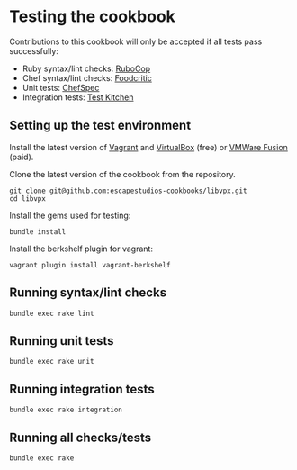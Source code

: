Testing the cookbook
====================

Contributions to this cookbook will only be accepted if all tests pass successfully:

* Ruby syntax/lint checks: [RuboCop](http://batsov.com/rubocop/)
* Chef syntax/lint checks: [Foodcritic](http://acrmp.github.io/foodcritic/)
* Unit tests: [ChefSpec](http://code.sethvargo.com/chefspec/)
* Integration tests: [Test Kitchen](http://kitchen.ci/)

Setting up the test environment
-------------------------------

Install the latest version of [Vagrant](http://www.vagrantup.com/downloads.html) and [VirtualBox](https://www.virtualbox.org/wiki/Downloads) (free) or [VMWare Fusion](http://www.vmware.com/products/fusion) (paid).

Clone the latest version of the cookbook from the repository.

    git clone git@github.com:escapestudios-cookbooks/libvpx.git
    cd libvpx

Install the gems used for testing:

    bundle install

Install the berkshelf plugin for vagrant:

    vagrant plugin install vagrant-berkshelf

Running syntax/lint checks
--------------------------

    bundle exec rake lint

Running unit tests
------------------

    bundle exec rake unit

Running integration tests
-------------------------

    bundle exec rake integration

Running all checks/tests
------------------------

    bundle exec rake